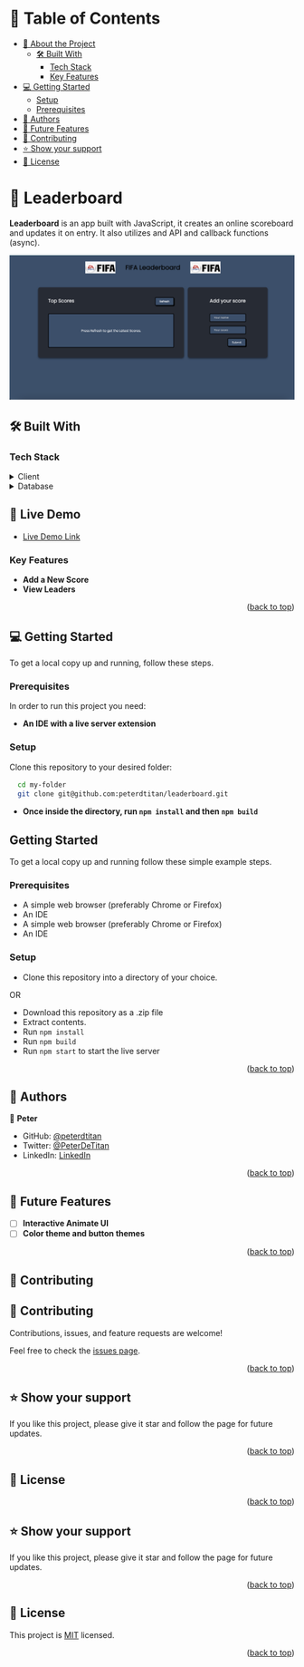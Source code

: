 # 📗 Table of Contents

- [📖 About the Project](#about-project)
  - [🛠 Built With](#built-with)
    - [Tech Stack](#tech-stack)
    - [Key Features](#key-features)
- [💻 Getting Started](#getting-started)
  - [Setup](#setup)
  - [Prerequisites](#prerequisites)
- [👥 Authors](#authors)
- [🔭 Future Features](#future-features)
- [🤝 Contributing](#contributing)
- [⭐️ Show your support](#support)
- [📝 License](#license)


# 📖 Leaderboard <a name="about-project"></a>

**Leaderboard** is an app built with JavaScript, it creates an online scoreboard and updates it on entry. It also utilizes and API and callback functions (async).

![screenshot](./leaderboard-app-screenshot.png)

## 🛠 Built With <a name="built-with"></a>

### Tech Stack <a name="tech-stack"></a>

<details>
  <summary>Client</summary>
  <ul>
    <li><a href="">HTML</a></li>
    <li><a href="">CSS</a></li>
    <li><a href="">JavaScript</a></li>
  </ul>
</details>

<details>
<summary>Database</summary>
  <ul>
    <li><a href="">Utilizes Local Storage Functionality</a></li>
  </ul>
</details>

## 🚀 Live Demo<a name="live-demo"></a>

- [Live Demo Link]()
<!-- Features -->

### Key Features <a name="key-features"></a>

- **Add a New Score**
- **View Leaders**

<p align="right">(<a href="#readme-top">back to top</a>)</p>


## 💻 Getting Started <a name="getting-started"></a>

To get a local copy up and running, follow these steps.

### Prerequisites

In order to run this project you need:

- **An IDE with a live server extension**

### Setup

Clone this repository to your desired folder:

```sh
  cd my-folder
  git clone git@github.com:peterdtitan/leaderboard.git
```

- **Once inside the directory, run ```npm install``` and then ```npm build```**

## Getting Started

To get a local copy up and running follow these simple example steps.

### Prerequisites
- A simple web browser (preferably Chrome or Firefox)
- An IDE
- A simple web browser (preferably Chrome or Firefox)
- An IDE

### Setup
- Clone this repository into a directory of your choice.

OR

- Download this repository as a .zip file
- Extract contents.
- Run ```npm install``` 
- Run ```npm build```
- Run ```npm start``` to start the live server

<p align="right">(<a href="#readme-top">back to top</a>)</p>


## 👥 Authors <a name="authors"></a>

👤 **Peter**

- GitHub: [@peterdtitan](https://github.com/peterdtitan)
- Twitter: [@PeterDeTitan](https://twitter.com/PeterDeTitan)
- LinkedIn: [LinkedIn](https://linkedin.com/in/peterokorafor)


<p align="right">(<a href="#readme-top">back to top</a>)</p>

<!-- FUTURE FEATURES -->

## 🔭 Future Features <a name="future-features"></a>

- [ ] **Interactive Animate UI**
- [ ] **Color theme and button themes**

<p align="right">(<a href="#readme-top">back to top</a>)</p>



## 🤝 Contributing <a name="contributing"></a>
## 🤝 Contributing <a name="contributing"></a>

Contributions, issues, and feature requests are welcome!

Feel free to check the [issues page](../../issues/).

<p align="right">(<a href="#readme-top">back to top</a>)</p>



## ⭐️ Show your support <a name="support"></a>

If you like this project, please give it star and follow the page for future updates.

<p align="right">(<a href="#readme-top">back to top</a>)</p>



## 📝 License <a name="license"></a>
<p align="right">(<a href="#readme-top">back to top</a>)</p>



## ⭐️ Show your support <a name="support"></a>

If you like this project, please give it star and follow the page for future updates.

<p align="right">(<a href="#readme-top">back to top</a>)</p>



## 📝 License <a name="license"></a>

This project is [MIT](./MIT.md) licensed.

<p align="right">(<a href="#readme-top">back to top</a>)</p>

